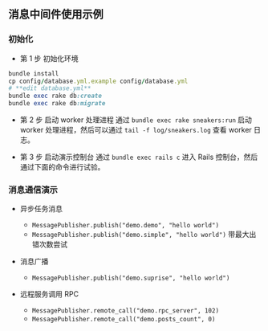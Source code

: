 ## 消息中间件使用示例

### 初始化

* 第 1 步 初始化环境
```ruby
bundle install
cp config/database.yml.example config/database.yml
# **edit database.yml**
bundle exec rake db:create
bundle exec rake db:migrate 
```

* 第 2 步 启动 worker 处理进程
通过 `bundle exec rake sneakers:run` 启动 worker 处理进程，然后可以通过 `tail -f log/sneakers.log` 查看 worker 日志。

* 第 3 步 启动演示控制台
通过 `bundle exec rails c` 进入 Rails 控制台，然后通过下面的命令进行试验。

### 消息通信演示

* 异步任务消息

  - `MessagePublisher.publish("demo.demo", "hello world")`
  - `MessagePublisher.publish("demo.simple", "hello world")` 带最大出错次数尝试

* 消息广播

  - `MessagePublisher.publish("demo.suprise", "hello world")`

* 远程服务调用 RPC

  - `MessagePublisher.remote_call("demo.rpc_server", 102)`
  - `MessagePublisher.remote_call("demo.posts_count", 0)`
 
 
 
 
 
 
 
 
 
 
 
 
